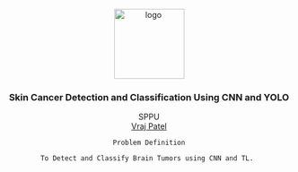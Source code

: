 <br />
<div align="center">
  <a href="https://github.com/VRAJ09/Skin-Cancer-Detection">
    <img src="https://media.glamour.com/photos/5d49410c93da760008776bf0/master/w_1920,c_limit/0805_eczema_lede.gif" alt="logo" width="125" height="125">
  </a>

<h3 align="center">Skin Cancer Detection and Classification Using CNN and YOLO</h3>

  <p align="center">
    SPPU
    <br />
    <a href="https://github.com/VRAJ09">Vraj Patel</a>
    
    Problem Definition
    
    To Detect and Classify Brain Tumors using CNN and TL. 
    
  </p>
</div>
